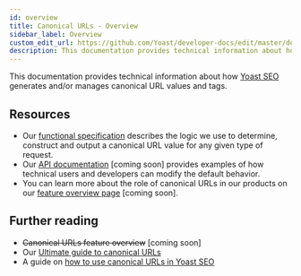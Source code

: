 ```yaml
---
id: overview
title: Canonical URLs - Overview
sidebar_label: Overview
custom_edit_url: https://github.com/Yoast/developer-docs/edit/master/docs/features/xml-sitemaps.md
description: This documentation provides technical information about how Yoast SEO generates and/or manages canonical URL values and tags.
---
```

This documentation provides technical information about how [Yoast SEO](https://yoast.com/wordpress/plugins/seo/) generates and/or manages canonical URL values and tags.

## Resources
* Our [functional specification](functional-specification.md) describes the logic we use to determine, construct and output a canonical URL value for any given type of request.
* Our [API documentation](api.md) [coming soon] provides examples of how technical users and developers can modify the default behavior.
* You can learn more about the role of canonical URLs in our products on our [feature overview page]() [coming soon].

## Further reading
* ~~Canonical URLs feature overview~~ [coming soon]
* Our [Ultimate guide to canonical URLs](https://yoast.com/rel-canonical/)
* A guide on [how to use canonical URLs in Yoast SEO](https://kb.yoast.com/kb/canonical-urls-in-wordpress-seo/)
